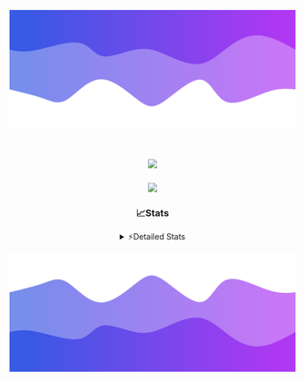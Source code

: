 ![Header](./header.png)
<div align="center">

<h1 align="center">
  <a href="https://git.io/typing-svg">
    <img src="https://readme-typing-svg.herokuapp.com/?lines=Hello,+There!+%F0%9F%91%8B;This+is+chicho.;Owner+on+Ocean;&center=true&size=25">
  </a>
</h1>
  
<p align="center">
  <img src="https://lanyard.cnrad.dev/api/852683595378196480" />
</p>

### 📈Stats
<details>
    <summary> ⚡Detailed Stats</summary>
    <br/>

<!--START_SECTION:waka-->
![Code Time](http://img.shields.io/badge/Code%20Time-917%20hrs%2031%20mins-blue)

![Profile Views](http://img.shields.io/badge/Profile%20Views-10-blue)

**🐱 My GitHub Data** 

> 📦 83.4 kB Used in GitHub's Storage 
 > 
> 🏆 0 Contributions in the Year 2025
 > 
> 🚫 Not Opted to Hire
 > 
> 📜 15 Public Repositories 
 > 
> 🔑 10 Private Repositories 
 > 
**I'm a Night 🦉** 

```text
🌞 Morning                25 commits          ██░░░░░░░░░░░░░░░░░░░░░░░   06.10 % 
🌆 Daytime                66 commits          ████░░░░░░░░░░░░░░░░░░░░░   16.10 % 
🌃 Evening                174 commits         ███████████░░░░░░░░░░░░░░   42.44 % 
🌙 Night                  145 commits         █████████░░░░░░░░░░░░░░░░   35.37 % 
```
📅 **I'm Most Productive on Tuesday** 

```text
Monday                   26 commits          ██░░░░░░░░░░░░░░░░░░░░░░░   06.34 % 
Tuesday                  112 commits         ███████░░░░░░░░░░░░░░░░░░   27.32 % 
Wednesday                81 commits          █████░░░░░░░░░░░░░░░░░░░░   19.76 % 
Thursday                 64 commits          ████░░░░░░░░░░░░░░░░░░░░░   15.61 % 
Friday                   47 commits          ███░░░░░░░░░░░░░░░░░░░░░░   11.46 % 
Saturday                 43 commits          ███░░░░░░░░░░░░░░░░░░░░░░   10.49 % 
Sunday                   37 commits          ██░░░░░░░░░░░░░░░░░░░░░░░   09.02 % 
```


📊 **This Week I Spent My Time On** 

```text
🕑︎ Time Zone: America/Argentina/Buenos_Aires

💬 Programming Languages: 
TypeScript               6 hrs 8 mins        █████████████████░░░░░░░░   68.53 % 
Python                   1 hr 10 mins        ███░░░░░░░░░░░░░░░░░░░░░░   13.12 % 
HTML                     42 mins             ██░░░░░░░░░░░░░░░░░░░░░░░   07.93 % 
JSON                     40 mins             ██░░░░░░░░░░░░░░░░░░░░░░░   07.59 % 
JavaScript               11 mins             █░░░░░░░░░░░░░░░░░░░░░░░░   02.21 % 

🔥 Editors: 
Cursor                   7 hrs 1 min         ████████████████████░░░░░   78.41 % 
VS Code                  1 hr 56 mins        █████░░░░░░░░░░░░░░░░░░░░   21.59 % 

🐱‍💻 Projects: 
project                  6 hrs 16 mins       █████████████████░░░░░░░░   69.90 % 
Unknown Project          2 hrs 6 mins        ██████░░░░░░░░░░░░░░░░░░░   23.59 % 
ocean                    35 mins             ██░░░░░░░░░░░░░░░░░░░░░░░   06.51 % 

💻 Operating System: 
Windows                  8 hrs 58 mins       █████████████████████████   100.00 % 
```

**I Mostly Code in JavaScript** 

```text
JavaScript               8 repos             ███████░░░░░░░░░░░░░░░░░░   26.67 % 
HTML                     7 repos             ██████░░░░░░░░░░░░░░░░░░░   23.33 % 
Astro                    1 repo              █░░░░░░░░░░░░░░░░░░░░░░░░   03.33 % 
TypeScript               1 repo              █░░░░░░░░░░░░░░░░░░░░░░░░   03.33 % 
SCSS                     1 repo              █░░░░░░░░░░░░░░░░░░░░░░░░   03.33 % 
```




 Last Updated on 09/01/2025 04:18:59 UTC
<!--END_SECTION:waka-->
</details>

![Footer](./footer.png)
